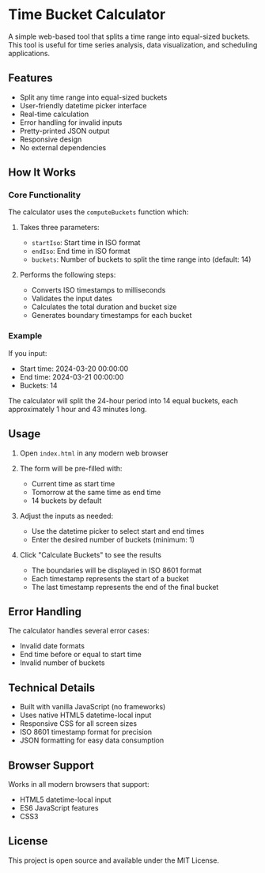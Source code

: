# Time Bucket Calculator

A simple web-based tool that splits a time range into equal-sized buckets. This tool is useful for time series analysis, data visualization, and scheduling applications.

## Features

- Split any time range into equal-sized buckets
- User-friendly datetime picker interface
- Real-time calculation
- Error handling for invalid inputs
- Pretty-printed JSON output
- Responsive design
- No external dependencies

## How It Works

### Core Functionality

The calculator uses the `computeBuckets` function which:

1. Takes three parameters:
   - `startIso`: Start time in ISO format
   - `endIso`: End time in ISO format
   - `buckets`: Number of buckets to split the time range into (default: 14)

2. Performs the following steps:
   - Converts ISO timestamps to milliseconds
   - Validates the input dates
   - Calculates the total duration and bucket size
   - Generates boundary timestamps for each bucket

### Example

If you input:
- Start time: 2024-03-20 00:00:00
- End time: 2024-03-21 00:00:00
- Buckets: 14

The calculator will split the 24-hour period into 14 equal buckets, each approximately 1 hour and 43 minutes long.

## Usage

1. Open `index.html` in any modern web browser
2. The form will be pre-filled with:
   - Current time as start time
   - Tomorrow at the same time as end time
   - 14 buckets by default

3. Adjust the inputs as needed:
   - Use the datetime picker to select start and end times
   - Enter the desired number of buckets (minimum: 1)

4. Click "Calculate Buckets" to see the results
   - The boundaries will be displayed in ISO 8601 format
   - Each timestamp represents the start of a bucket
   - The last timestamp represents the end of the final bucket

## Error Handling

The calculator handles several error cases:
- Invalid date formats
- End time before or equal to start time
- Invalid number of buckets

## Technical Details

- Built with vanilla JavaScript (no frameworks)
- Uses native HTML5 datetime-local input
- Responsive CSS for all screen sizes
- ISO 8601 timestamp format for precision
- JSON formatting for easy data consumption

## Browser Support

Works in all modern browsers that support:
- HTML5 datetime-local input
- ES6 JavaScript features
- CSS3

## License

This project is open source and available under the MIT License. 